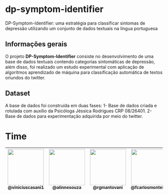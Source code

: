 # dp-symptom-identifier
DP-Symptom-Identifier: uma estratégia para classificar sintomas de depressão utilizando um conjunto de dados textuais na língua portuguesa

## Informações gerais

O projeto **DP-Symptom-Identifier** consiste no desenvolvimento de uma base de dados textuais contendo categorias sintomáticas de depressão, além disso, foi realizado um estudo experimental com aplicação de algoritmos aprendizado de máquina para classificação automática de textos oriundos do twitter.

## Dataset

A base de dados foi construída em duas fases:
1- Base de dados criada e rotulada com auxílio da Psicóloga Jéssica Rodrigues CRP 08/26401.
2- Base de dados para experimentação adquirida por meio do twitter. 


# Time
| [<img src="https://encurtador.com.br/insT2" width=115><br><sub>@viniciuscasani1</sub>](https://github.com/viniciuscasani1) | [<img src="https://avatars2.githubusercontent.com/u/8697990?s=460&v=4" width=115><br><sub>@alinnesouza</sub>](https://github.com/alinnesouza) | [<img src="https://avatars.githubusercontent.com/u/5933552?v=4" width=115><br><sub>@rgmantovani</sub>](https://github.com/rgmantovanir) | [<img src="https://avatars2.githubusercontent.com/u/8319539?s=460&v=4" width=115><br><sub>@fcarlosmonteiro</sub>](https://github.com/fcarlosmonteiro) | 
| :---: | :---: | :---: | :---: |